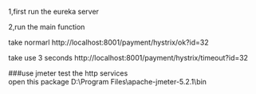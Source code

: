 1,first run the eureka server

2,run the main function  

take normarl http://localhost:8001/payment/hystrix/ok?id=32  

take use 3 seconds http://localhost:8001/payment/hystrix/timeout?id=32  

###use jmeter test the http services  
open this package D:\Program Files\apache-jmeter-5.2.1\bin 
